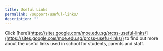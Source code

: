 ```yaml
---
title: Useful Links
permalink: /support/useful-links/
description: ""
---
```

Click [here](https://sites.google.com/moe.edu.sg/prcss-useful-links/](https://sites.google.com/moe.edu.sg/prcss-useful-links/) to find out more about the useful links used in school for students, parents and staff.